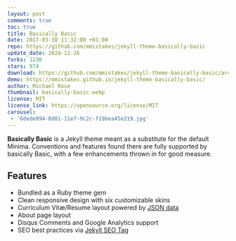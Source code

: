```yaml
---
layout: post
comments: true
toc: true
title: Basically Basic
date: 2017-03-30 11:32:00 +01:00
repo: https://github.com/mmistakes/jekyll-theme-basically-basic
update_date: 2024-12-26
forks: 1230
stars: 874
download: https://github.com/mmistakes/jekyll-theme-basically-basic/archive/master.zip
demo: https://mmistakes.github.io/jekyll-theme-basically-basic/
author: Michael Rose
thumbnail: basically-basic.webp
license: MIT
license_link: https://opensource.org/license/MIT
carousel:
 - '6dede894-0d81-11e7-9c2c-f19bea45e219.jpg'
---
```


**Basically Basic** is a Jekyll theme meant as a substitute for the default Minima. Conventions and features found there are fully supported by basically Basic, with a few enhancements thrown in for good measure.

## Features

* Bundled as a Ruby theme gem
* Clean responsive design with six customizable skins
* Curriculum Vitæ/Resume layout powered by [JSON data](https://registry.jsonresume.org/)
* About page layout
* Disqus Comments and Google Analytics support
* SEO best practices via [Jekyll SEO Tag](https://github.com/jekyll/jekyll-seo-tag/)
